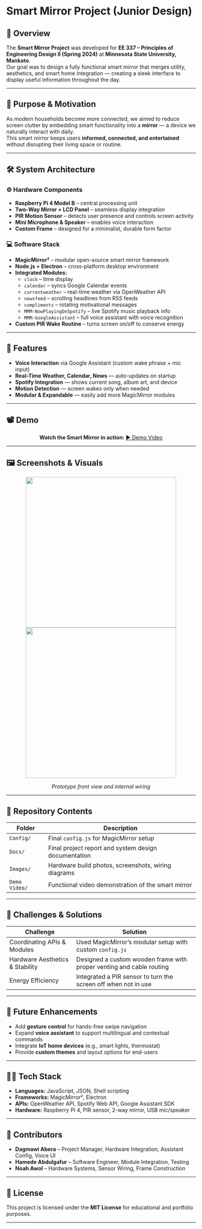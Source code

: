 # Smart Mirror Project (Junior Design)

## 🧠 Overview
The **Smart Mirror Project** was developed for **EE 337 – Principles of Engineering Design II (Spring 2024)** at **Minnesota State University, Mankato**.  
Our goal was to design a fully functional smart mirror that merges utility, aesthetics, and smart home integration — creating a sleek interface to display useful information throughout the day.

---

## 🎯 Purpose & Motivation
As modern households become more connected, we aimed to reduce screen clutter by embedding smart functionality into a **mirror** — a device we naturally interact with daily.  
This smart mirror keeps users **informed, connected, and entertained** without disrupting their living space or routine.

---

## 🛠️ System Architecture

### ⚙️ Hardware Components
- **Raspberry Pi 4 Model B** – central processing unit  
- **Two-Way Mirror + LCD Panel** – seamless display integration  
- **PIR Motion Sensor** – detects user presence and controls screen activity  
- **Mini Microphone & Speaker** – enables voice interaction  
- **Custom Frame** – designed for a minimalist, durable form factor

### 💻 Software Stack
- **MagicMirror²** – modular open-source smart mirror framework  
- **Node.js + Electron** – cross-platform desktop environment  
- **Integrated Modules:**
  - `clock` – time display
  - `calendar` – syncs Google Calendar events
  - `currentweather` – real-time weather via OpenWeather API
  - `newsfeed` – scrolling headlines from RSS feeds
  - `compliments` – rotating motivational messages
  - `MMM-NowPlayingOnSpotify` – live Spotify music playback info
  - `MMM-GoogleAssistant` – full voice assistant with voice recognition
- **Custom PIR Wake Routine** – turns screen on/off to conserve energy

---

## 🚀 Features
- **Voice Interaction** via Google Assistant (custom wake phrase + mic input)  
- **Real-Time Weather, Calendar, News** — auto-updates on startup  
- **Spotify Integration** — shows current song, album art, and device  
- **Motion Detection** — screen wakes only when needed  
- **Modular & Expandable** — easily add more MagicMirror modules  

---

## 📽️ Demo
<div align="center">
  <b>Watch the Smart Mirror in action:</b>  
  <a href="./Demo%20Video/smart_mirror_demo.mp4">▶️ Demo Video</a>  
</div>

---

## 🖼️ Screenshots & Visuals
<div align="center">
  <img src="./Images/mirror_front_view.jpg" width="400" />
  <img src="./Images/internal_components.jpg" width="400" />
  <p><i>Prototype front view and internal wiring</i></p>
</div>

---

## 📁 Repository Contents

| Folder         | Description                                              |
|----------------|----------------------------------------------------------|
| `Config/`      | Final `config.js` for MagicMirror setup                 |
| `Docs/`        | Final project report and system design documentation    |
| `Images/`      | Hardware build photos, screenshots, wiring diagrams     |
| `Demo Video/`  | Functional video demonstration of the smart mirror      |

---

## 🧪 Challenges & Solutions

| Challenge                            | Solution                                                                 |
|-------------------------------------|--------------------------------------------------------------------------|
| Coordinating APIs & Modules         | Used MagicMirror’s modular setup with custom `config.js`                 |
| Hardware Aesthetics & Stability     | Designed a custom wooden frame with proper venting and cable routing     |
| Energy Efficiency                   | Integrated a PIR sensor to turn the screen off when not in use           |

---

## 🧠 Future Enhancements
- Add **gesture control** for hands-free swipe navigation  
- Expand **voice assistant** to support multilingual and contextual commands  
- Integrate **IoT home devices** (e.g., smart lights, thermostat)  
- Provide **custom themes** and layout options for end-users  

---

## 👨‍💻 Tech Stack

- **Languages:** JavaScript, JSON, Shell scripting  
- **Frameworks:** MagicMirror², Electron  
- **APIs:** OpenWeather API, Spotify Web API, Google Assistant SDK  
- **Hardware:** Raspberry Pi 4, PIR sensor, 2-way mirror, USB mic/speaker

---

## 👥 Contributors

- **Dagmawi Abera** – Project Manager, Hardware Integration, Assistant Config, Voice UI  
- **Hamede Abdulgafur** – Software Engineer, Module Integration, Testing  
- **Noah Awol** – Hardware Systems, Sensor Wiring, Frame Construction

---

## 📄 License

This project is licensed under the **MIT License** for educational and portfolio purposes.

---


